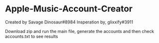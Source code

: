 # Apple-Music-Account-Creator

Created by Savage Dinosaur#8984 Insperation by, glixxify#3911

Download zip and run the main file, generate the accounts and then check accounts.txt to see results
